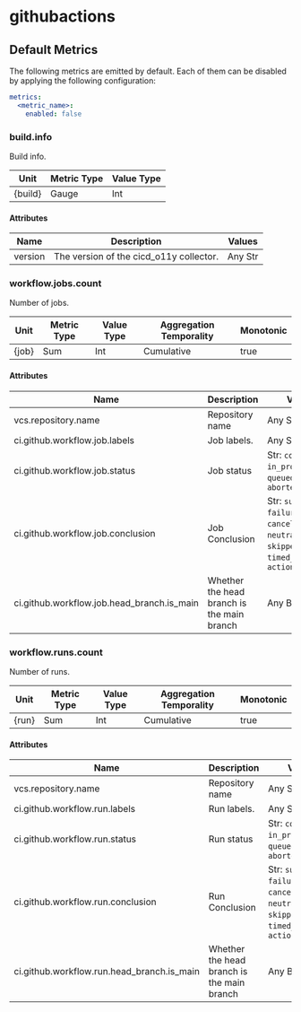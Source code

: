 [comment]: <> (Code generated by mdatagen. DO NOT EDIT.)

# githubactions

## Default Metrics

The following metrics are emitted by default. Each of them can be disabled by applying the following configuration:

```yaml
metrics:
  <metric_name>:
    enabled: false
```

### build.info

Build info.

| Unit    | Metric Type | Value Type |
| ------- | ----------- | ---------- |
| {build} | Gauge       | Int        |

#### Attributes

| Name    | Description                             | Values  |
| ------- | --------------------------------------- | ------- |
| version | The version of the cicd_o11y collector. | Any Str |

### workflow.jobs.count

Number of jobs.

| Unit  | Metric Type | Value Type | Aggregation Temporality | Monotonic |
| ----- | ----------- | ---------- | ----------------------- | --------- |
| {job} | Sum         | Int        | Cumulative              | true      |

#### Attributes

| Name                                       | Description                                | Values                                                                                               |
| ------------------------------------------ | ------------------------------------------ | ---------------------------------------------------------------------------------------------------- |
| vcs.repository.name                        | Repository name                            | Any Str                                                                                              |
| ci.github.workflow.job.labels              | Job labels.                                | Any Str                                                                                              |
| ci.github.workflow.job.status              | Job status                                 | Str: `completed`, `in_progress`, `queued`, `waiting`, `aborted`                                      |
| ci.github.workflow.job.conclusion          | Job Conclusion                             | Str: `success`, `failure`, `cancelled`, `neutral`, `null`, `skipped`, `timed_out`, `action_required` |
| ci.github.workflow.job.head_branch.is_main | Whether the head branch is the main branch | Any Bool                                                                                             |

### workflow.runs.count

Number of runs.

| Unit  | Metric Type | Value Type | Aggregation Temporality | Monotonic |
| ----- | ----------- | ---------- | ----------------------- | --------- |
| {run} | Sum         | Int        | Cumulative              | true      |

#### Attributes

| Name                                       | Description                                | Values                                                                                               |
| ------------------------------------------ | ------------------------------------------ | ---------------------------------------------------------------------------------------------------- |
| vcs.repository.name                        | Repository name                            | Any Str                                                                                              |
| ci.github.workflow.run.labels              | Run labels.                                | Any Str                                                                                              |
| ci.github.workflow.run.status              | Run status                                 | Str: `completed`, `in_progress`, `queued`, `waiting`, `aborted`                                      |
| ci.github.workflow.run.conclusion          | Run Conclusion                             | Str: `success`, `failure`, `cancelled`, `neutral`, `null`, `skipped`, `timed_out`, `action_required` |
| ci.github.workflow.run.head_branch.is_main | Whether the head branch is the main branch | Any Bool                                                                                             |
